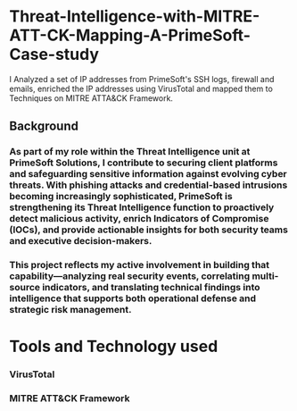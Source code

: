 # Threat-Intelligence-with-MITRE-ATT-CK-Mapping-A-PrimeSoft-Case-study
I Analyzed a set of IP addresses from PrimeSoft's SSH logs, firewall and emails, enriched the IP addresses using VirusTotal and mapped them to Techniques on MITRE ATTA&amp;CK Framework.
## Background
### As part of my role within the Threat Intelligence unit at PrimeSoft Solutions, I contribute to securing client platforms and safeguarding sensitive information against evolving cyber threats. With phishing attacks and credential-based intrusions becoming increasingly sophisticated, PrimeSoft is strengthening its Threat Intelligence function to proactively detect malicious activity, enrich Indicators of Compromise (IOCs), and provide actionable insights for both security teams and executive decision-makers.
### This project reflects my active involvement in building that capability—analyzing real security events, correlating multi-source indicators, and translating technical findings into intelligence that supports both operational defense and strategic risk management.

# Tools and Technology used
### VirusTotal
### MITRE ATT&CK Framework
